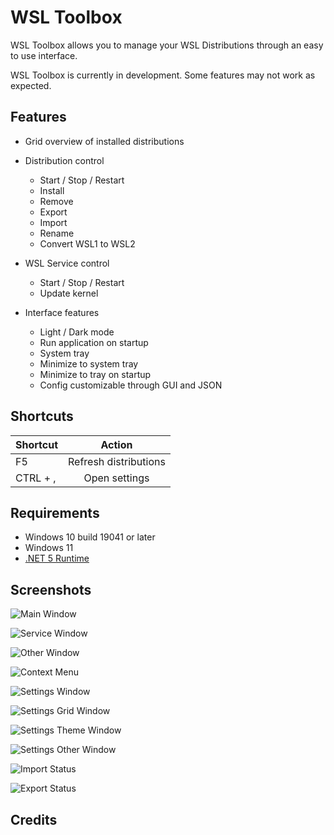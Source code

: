# WSL Toolbox

WSL Toolbox allows you to manage your WSL Distributions through an easy to use interface.

WSL Toolbox is currently in development. Some features may not work as expected.

## Features

- Grid overview of installed distributions
- Distribution control
    - Start / Stop / Restart
    - Install
    - Remove
    - Export
    - Import
    - Rename
    - Convert WSL1 to WSL2

- WSL Service control
    - Start / Stop / Restart
    - Update kernel

- Interface features
    - Light / Dark mode
    - Run application on startup
    - System tray
    - Minimize to system tray
    - Minimize to tray on startup
    - Config customizable through GUI and JSON

## Shortcuts

| Shortcut  |  Action
|:----------|:--------:
| F5        | Refresh distributions
| CTRL + ,  | Open settings

## Requirements

- Windows 10 build 19041 or later
- Windows 11
- [.NET 5 Runtime](https://dotnet.microsoft.com/download/dotnet/5.0/runtime)

## Screenshots

![Main Window](./docs/images/screenshots/tb_1.png?raw=true "Main Window")

![Service Window](./docs/images/screenshots/tb_2.png?raw=true "Service Window")

![Other Window](./docs/images/screenshots/tb_3.png?raw=true "Other Window")

![Context Menu](./docs/images/screenshots/tb_4.png?raw=true "Context Menu")

![Settings Window](./docs/images/screenshots/tb_5.png?raw=true "Settings Window")

![Settings Grid Window](./docs/images/screenshots/tb_6.png?raw=true "Settings Grid Window")

![Settings Theme Window](./docs/images/screenshots/tb_7.png?raw=true "Settings Theme Window")

![Settings Other Window](./docs/images/screenshots/tb_8.png?raw=true "Settings Other Window")

![Import Status](./docs/images/screenshots/tb_9.png?raw=true "Import Status")

![Export Status](./docs/images/screenshots/tb_10.png?raw=true "Export Status")

## Credits
